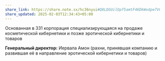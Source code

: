 ```yaml
---
share_link: https://share.note.sx/hc36nyui#Q8LDGUilOpf5amtF46DkWxdpe7VGqbKzpFkc3lO8rb4
share_updated: 2025-02-03T12:34:43+05:00
---
```

Основанная в 331 корпорация специализирующаяся на продаже косметической кибернетики и позже эротической кибернетики и товаров

**Генеральный директор:** Иервала Амон (рахни, принявшая компанию и развившая её в направление эротической кибернетики и товаров)